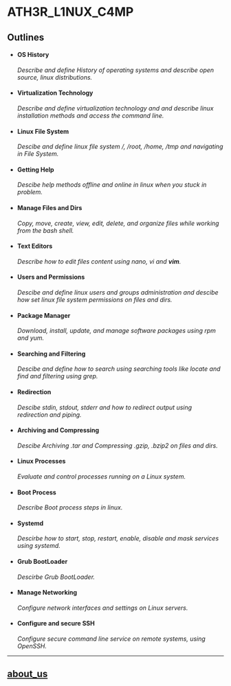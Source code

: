 # ATH3R_L1NUX_C4MP

## Outlines

- #### OS History

  _Describe and define History of operating systems and describe open source, linux distributions._

- #### Virtualization Technology

  _Describe and define virtualization technology and and describe linux installation methods and access the command line._

- #### Linux File System

  _Descibe and define linux file system /, /root, /home, /tmp and navigating in File System._

- #### Getting Help

  _Descibe help methods offline and online in linux when you stuck in problem._

- #### Manage Files and Dirs

  _Copy, move, create, view, edit, delete, and organize files while working from the bash shell._

- #### Text Editors

  _Describe how to edit files content using nano, vi and **vim**._

- #### Users and Permissions

  _Descibe and define linux users and groups administration and descibe how set linux file system permissions on files and dirs._

- #### Package Manager

  _Download, install, update, and manage software packages using rpm and yum._

- #### Searching and Filtering

  _Descibe and define how to search using searching tools like locate and find and filtering using grep._

- #### Redirection

  _Descibe stdin, stdout, stderr and how to redirect output using redirection and piping._

- #### Archiving and Compressing

  _Descibe Archiving .tar and Compressing .gzip, .bzip2 on files and dirs._

- #### Linux Processes

  _Evaluate and control processes running on a Linux system._

- #### Boot Process

  _Describe Boot process steps in linux._

- #### Systemd

  _Descirbe how to start, stop, restart, enable, disable and mask services using systemd._

- #### Grub BootLoader

  _Descirbe Grub BootLoader._

- #### Manage Networking

  _Configure network interfaces and settings on Linux servers._

- #### Configure and secure SSH

  _Configure secure command line service on remote systems, using OpenSSH._

---

## [about_us](./about/README.md)
